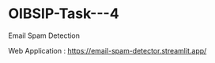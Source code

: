 # OIBSIP-Task---4
Email Spam Detection

Web Application : https://email-spam-detector.streamlit.app/
